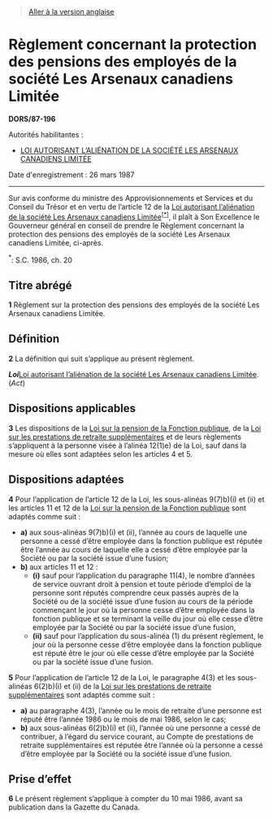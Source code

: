 > [Aller à la version anglaise](/en/Regulations/Statutory%20Orders%20and%20Regulations/87/196.md)

# Règlement concernant la protection des pensions des employés de la société Les Arsenaux canadiens Limitée

**DORS/87-196**

Autorités habilitantes : 
- [LOI AUTORISANT L’ALIÉNATION DE LA SOCIÉTÉ LES ARSENAUX CANADIENS LIMITÉE](/fr/Lois/Lois%20du%20Canada/1986/ch.%2020.md)

Date d'enregistrement : 26 mars 1987

----------

Sur avis conforme du ministre des Approvisionnements et Services et du Conseil du Trésor et en vertu de l’article 12 de la [Loi autorisant l’aliénation de la société Les Arsenaux canadiens Limitée](/fr/Lois/Lois%20du%20Canada/1986/ch.%2020.md)<sup><a href='#footnote_f'>[*]</a></sup>, il plaît à Son Excellence le Gouverneur général en conseil de prendre le Règlement concernant la protection des pensions des employés de la société Les Arsenaux canadiens Limitée, ci-après.

<a name='footnote_f'><sup>*</sup></a>: S.C. 1986, ch. 20<br />




## Titre abrégé


**1** Règlement sur la protection des pensions des employés de la société Les Arsenaux canadiens Limitée.




## Définition


**2** La définition qui suit s’applique au présent règlement.

***Loi***[Loi autorisant l’aliénation de la société Les Arsenaux canadiens Limitée](/fr/Lois/Lois%20du%20Canada/1986/ch.%2020.md). (*Act*)




## Dispositions applicables


**3** Les dispositions de la [Loi sur la pension de la Fonction publique](/fr/Lois/Lois%20révisées%20du%20Canada/P/P-36.md), de la [Loi sur les prestations de retraite supplémentaires](/fr/Lois/Lois%20révisées%20du%20Canada/S/S-24.md) et de leurs règlements s’appliquent à la personne visée à l’alinéa 12(1)e) de la Loi, sauf dans la mesure où elles sont adaptées selon les articles 4 et 5.




## Dispositions adaptées


**4** Pour l’application de l’article 12 de la Loi, les sous-alinéas 9(7)b)(i) et (ii) et les articles 11 et 12 de la [Loi sur la pension de la Fonction publique](/fr/Lois/Lois%20révisées%20du%20Canada/P/P-36.md) sont adaptés comme suit :
- **a)** aux sous-alinéas 9(7)b)(i) et (ii), l’année au cours de laquelle une personne a cessé d’être employée dans la fonction publique est réputée être l’année au cours de laquelle elle a cessé d’être employée par la Société ou par la société issue d’une fusion;
- **b)** aux articles 11 et 12 :
	- **(i)** sauf pour l’application du paragraphe 11(4), le nombre d’années de service ouvrant droit à pension et toute période d’emploi de la personne sont réputés comprendre ceux passés auprès de la Société ou de la société issue d’une fusion au cours de la période commençant le jour où la personne cesse d’être employée dans la fonction publique et se terminant la veille du jour où elle cesse d’être employée par la Société ou par la société issue d’une fusion,
	- **(ii)** sauf pour l’application du sous-alinéa (1) du présent règlement, le jour où la personne cesse d’être employée dans la fonction publique est réputé être le jour où elle cesse d’être employée par la Société ou par la société issue d’une fusion.



**5** Pour l’application de l’article 12 de la Loi, le paragraphe 4(3) et les sous-alinéas 6(2)b)(i) et (ii) de la [Loi sur les prestations de retraite supplémentaires](/fr/Lois/Lois%20révisées%20du%20Canada/S/S-24.md) sont adaptés comme suit :
- **a)** au paragraphe 4(3), l’année ou le mois de retraite d’une personne est réputé être l’année 1986 ou le mois de mai 1986, selon le cas;
- **b)** aux sous-alinéas 6(2)b)(i) et (ii), l’année où une personne a cessé de contribuer, à l’égard du service courant, au Compte de prestations de retraite supplémentaires est réputée être l’année où la personne a cessé d’être employée par la Société ou la société issue d’une fusion.




## Prise d’effet


**6** Le présent règlement s’applique à compter du 10 mai 1986, avant sa publication dans la Gazette du Canada.


